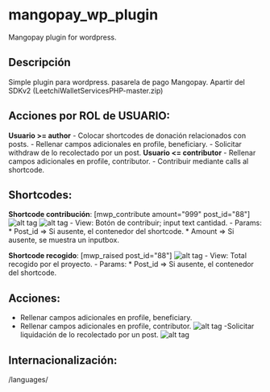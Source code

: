 mangopay_wp_plugin
==================

Mangopay plugin for wordpress.

Descripción 
--------------
Simple plugin para wordpress. pasarela de pago Mangopay. Apartir del SDKv2 (LeetchiWalletServicesPHP-master.zip)

Acciones por ROL de USUARIO:
--------------
**Usuario >= author**
	- Colocar shortcodes de donación relacionados con posts.
	- Rellenar campos adicionales en profile, beneficiary.
	- Solicitar withdraw de lo recolectado por un post.
**Usuario <= contributor**
	- Rellenar campos adicionales en profile, contributor.
	- Contribuir mediante calls al shortcode.

Shortcodes:
--------------
**Shortcode contribución**: [mwp_contribute amount="999" post_id="88"] 
![alt tag](https://raw.github.com/aleph1888/mangopay_wp_plugin/master/images/contribute_shortcode_0.jpg)
![alt tag](https://raw.github.com/aleph1888/mangopay_wp_plugin/master/images/contribute_shortcode_1.jpg)
	- View: Botón de contribuir; input text cantidad.
	- Params:
		* Post_id => Si ausente, el contenedor del shortcode.
		* Amount => Si ausente, se muestra un inputbox.

**Shortcode recogido**: [mwp_raised post_id="88"] 
![alt tag](https://raw.github.com/aleph1888/mangopay_wp_plugin/master/images/raised_shortcode.jpg)
	- View: Total recogido por el proyecto. 
	- Params:
		* Post_id => Si ausente, el contenedor del shortcode.

Acciones:
--------------
- Rellenar campos adicionales en profile, beneficiary.
- Rellenar campos adicionales en profile, contributor.
![alt tag](https://raw.github.com/aleph1888/mangopay_wp_plugin/master/images/Profile-fields.jpg)
-Solicitar liquidación de lo recolectado por un post.
![alt tag](https://raw.github.com/aleph1888/mangopay_wp_plugin/master/images/Post-fields.jpg)

Internacionalización: 
--------------
/languages/

